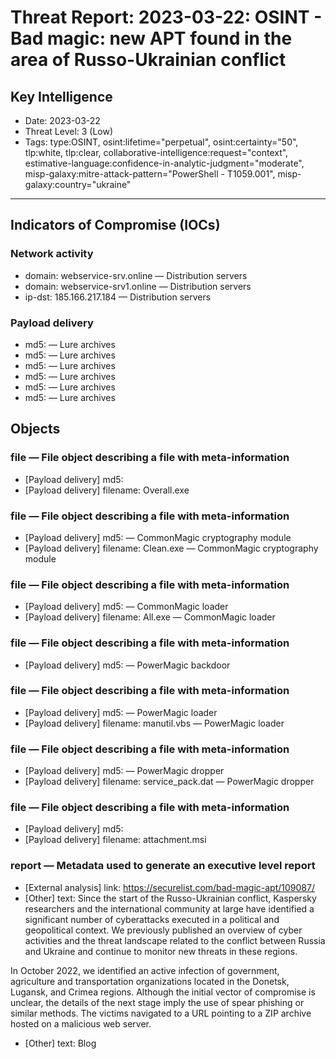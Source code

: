 # Threat Report: 2023-03-22: OSINT - Bad magic: new APT found in the area of Russo-Ukrainian conflict


## Key Intelligence
* Date: 2023-03-22
* Threat Level: 3 (Low)
* Tags: type:OSINT, osint:lifetime="perpetual", osint:certainty="50", tlp:white, tlp:clear, collaborative-intelligence:request="context", estimative-language:confidence-in-analytic-judgment="moderate", misp-galaxy:mitre-attack-pattern="PowerShell - T1059.001", misp-galaxy:country="ukraine"

---

## Indicators of Compromise (IOCs)
### Network activity
* domain: webservice-srv.online — Distribution servers
* domain: webservice-srv1.online — Distribution servers
* ip-dst: 185.166.217.184 — Distribution servers

### Payload delivery
* md5: <md5> — Lure archives
* md5: <md5> — Lure archives
* md5: <md5> — Lure archives
* md5: <md5> — Lure archives
* md5: <md5> — Lure archives
* md5: <md5> — Lure archives

## Objects
### file — File object describing a file with meta-information
* [Payload delivery] md5: <md5>
* [Payload delivery] filename: Overall.exe

### file — File object describing a file with meta-information
* [Payload delivery] md5: <md5> — CommonMagic cryptography module
* [Payload delivery] filename: Clean.exe — CommonMagic cryptography module

### file — File object describing a file with meta-information
* [Payload delivery] md5: <md5> — CommonMagic loader
* [Payload delivery] filename: All.exe — CommonMagic loader

### file — File object describing a file with meta-information
* [Payload delivery] md5: <md5> — PowerMagic backdoor

### file — File object describing a file with meta-information
* [Payload delivery] md5: <md5> — PowerMagic loader
* [Payload delivery] filename: manutil.vbs — PowerMagic loader

### file — File object describing a file with meta-information
* [Payload delivery] md5: <md5> — PowerMagic dropper
* [Payload delivery] filename: service_pack.dat — PowerMagic dropper

### file — File object describing a file with meta-information
* [Payload delivery] md5: <md5>
* [Payload delivery] filename: attachment.msi

### report — Metadata used to generate an executive level report
* [External analysis] link: https://securelist.com/bad-magic-apt/109087/
* [Other] text: Since the start of the Russo-Ukrainian conflict, Kaspersky researchers and the international community at large have identified a significant number of cyberattacks executed in a political and geopolitical context. We previously published an overview of cyber activities and the threat landscape related to the conflict between Russia and Ukraine and continue to monitor new threats in these regions.

In October 2022, we identified an active infection of government, agriculture and transportation organizations located in the Donetsk, Lugansk, and Crimea regions. Although the initial vector of compromise is unclear, the details of the next stage imply the use of spear phishing or similar methods. The victims navigated to a URL pointing to a ZIP archive hosted on a malicious web server.
* [Other] text: Blog
